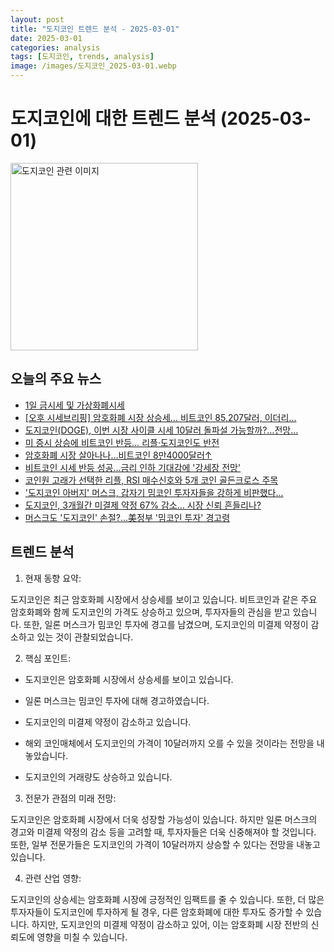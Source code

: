 ```yaml
---
layout: post
title: "도지코인 트렌드 분석 - 2025-03-01"
date: 2025-03-01
categories: analysis
tags: [도지코인, trends, analysis]
image: /images/도지코인_2025-03-01.webp
---
```


# 도지코인에 대한 트렌드 분석 (2025-03-01)

<img src="https://nan0silver.github.io/auto_monitoring/images/도지코인_2025-03-01.webp" alt="도지코인 관련 이미지" width="300">

## 오늘의 주요 뉴스

- [1일 금시세 및 가상화폐시세](http://www.technoa.co.kr/news/articleView.html?idxno=98796)
- [[오후 시세브리핑] 암호화폐 시장 상승세… 비트코인</b> 85,207달러, 이더리...](https://www.tokenpost.kr/article-224983)
- [도지코인</b>(DOGE), 이번 시장 사이클 시세 10달러 돌파설 가능할까?…전망...](https://www.cbci.co.kr/news/articleView.html?idxno=487752)
- [미 증시 상승에 비트코인 반등… 리플·도지코인</b>도 반전](https://www.moneys.co.kr/article/2025030110584562651)
- [암호화폐 시장 살아나나…비트코인</b> 8만4000달러↑](https://www.digitaltoday.co.kr/news/articleView.html?idxno=555376)
- [비트코인</b> 시세 반등 성공...금리 인하 기대감에 '강세장 전망'](https://www.gukjenews.com/news/articleView.html?idxno=3214057)
- [코인</b>원 고래가 선택한 리플, RSI 매수신호와 5개 코인</b> 골든크로스 주목](http://www.hansbiz.co.kr/news/articleView.html?idxno=736604)
- ['도지코인</b> 아버지' 머스크, 갑자기 밈코인 투자자들을 강하게 비판했다...](https://www.wikitree.co.kr/articles/1029731)
- [도지코인</b>, 3개월간 미결제 약정 67% 감소… 시장 신뢰 흔들리나?](http://coinreaders.com/148339)
- [머스크도 '도지코인</b>' 손절?...美정부 '밈코인 투자' 경고령](https://economist.co.kr/article/view/ecn202503010005)

## 트렌드 분석

1. 현재 동향 요약: 

도지코인은 최근 암호화폐 시장에서 상승세를 보이고 있습니다. 비트코인과 같은 주요 암호화폐와 함께 도지코인의 가격도 상승하고 있으며, 투자자들의 관심을 받고 있습니다. 또한, 일론 머스크가 밈코인 투자에 경고를 남겼으며, 도지코인의 미결제 약정이 감소하고 있는 것이 관찰되었습니다.



2. 핵심 포인트: 

- 도지코인은 암호화폐 시장에서 상승세를 보이고 있습니다.

- 일론 머스크는 밈코인 투자에 대해 경고하였습니다.

- 도지코인의 미결제 약정이 감소하고 있습니다.

- 해외 코인매체에서 도지코인의 가격이 10달러까지 오를 수 있을 것이라는 전망을 내놓았습니다.

- 도지코인의 거래량도 상승하고 있습니다.



3. 전문가 관점의 미래 전망: 

도지코인은 암호화폐 시장에서 더욱 성장할 가능성이 있습니다. 하지만 일론 머스크의 경고와 미결제 약정의 감소 등을 고려할 때, 투자자들은 더욱 신중해져야 할 것입니다. 또한, 일부 전문가들은 도지코인의 가격이 10달러까지 상승할 수 있다는 전망을 내놓고 있습니다.



4. 관련 산업 영향: 

도지코인의 상승세는 암호화폐 시장에 긍정적인 임팩트를 줄 수 있습니다. 또한, 더 많은 투자자들이 도지코인에 투자하게 될 경우, 다른 암호화폐에 대한 투자도 증가할 수 있습니다. 하지만, 도지코인의 미결제 약정이 감소하고 있어, 이는 암호화폐 시장 전반의 신뢰도에 영향을 미칠 수 있습니다.